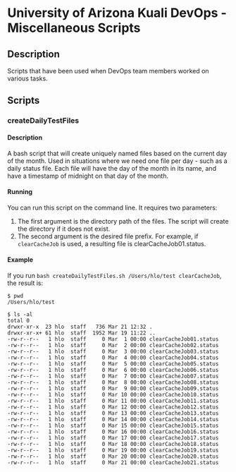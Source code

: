# University of Arizona Kuali DevOps - Miscellaneous Scripts

## Description

Scripts that have been used when DevOps team members worked on various tasks.

## Scripts

### createDailyTestFiles
#### Description
A bash script that will create uniquely named files based on the current day of the month. Used in situations where we need one file per day - such as a daily status file. Each file will have the day of the month in its name, and have a timestamp of midnight on that day of the month.

#### Running
You can run this script on the command line. It requires two parameters:
1. The first argument is the directory path of the files. The script will create the directory if it does not exist.
2. The second argument is the desired file prefix. For example, if `clearCacheJob` is used, a resulting file is clearCacheJob01.status.

#### Example
If you run `bash createDailyTestFiles.sh /Users/hlo/test clearCacheJob`, the result is:

```
$ pwd
/Users/hlo/test

$ ls -al
total 0
drwxr-xr-x  23 hlo  staff   736 Mar 21 12:32 .
drwxr-xr-x+ 61 hlo  staff  1952 Mar 19 11:22 ..
-rw-r--r--   1 hlo  staff     0 Mar  1 00:00 clearCacheJob01.status
-rw-r--r--   1 hlo  staff     0 Mar  2 00:00 clearCacheJob02.status
-rw-r--r--   1 hlo  staff     0 Mar  3 00:00 clearCacheJob03.status
-rw-r--r--   1 hlo  staff     0 Mar  4 00:00 clearCacheJob04.status
-rw-r--r--   1 hlo  staff     0 Mar  5 00:00 clearCacheJob05.status
-rw-r--r--   1 hlo  staff     0 Mar  6 00:00 clearCacheJob06.status
-rw-r--r--   1 hlo  staff     0 Mar  7 00:00 clearCacheJob07.status
-rw-r--r--   1 hlo  staff     0 Mar  8 00:00 clearCacheJob08.status
-rw-r--r--   1 hlo  staff     0 Mar  9 00:00 clearCacheJob09.status
-rw-r--r--   1 hlo  staff     0 Mar 10 00:00 clearCacheJob10.status
-rw-r--r--   1 hlo  staff     0 Mar 11 00:00 clearCacheJob11.status
-rw-r--r--   1 hlo  staff     0 Mar 12 00:00 clearCacheJob12.status
-rw-r--r--   1 hlo  staff     0 Mar 13 00:00 clearCacheJob13.status
-rw-r--r--   1 hlo  staff     0 Mar 14 00:00 clearCacheJob14.status
-rw-r--r--   1 hlo  staff     0 Mar 15 00:00 clearCacheJob15.status
-rw-r--r--   1 hlo  staff     0 Mar 16 00:00 clearCacheJob16.status
-rw-r--r--   1 hlo  staff     0 Mar 17 00:00 clearCacheJob17.status
-rw-r--r--   1 hlo  staff     0 Mar 18 00:00 clearCacheJob18.status
-rw-r--r--   1 hlo  staff     0 Mar 19 00:00 clearCacheJob19.status
-rw-r--r--   1 hlo  staff     0 Mar 20 00:00 clearCacheJob20.status
-rw-r--r--   1 hlo  staff     0 Mar 21 00:00 clearCacheJob21.status
```